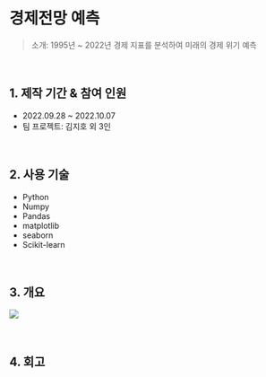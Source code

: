# 경제전망 예측
> 소개: 1995년 ~ 2022년 경제 지표를 분석하여 미래의 경제 위기 예측

</br>

## 1. 제작 기간 & 참여 인원
- 2022.09.28 ~ 2022.10.07
- 팀 프로젝트: 김지호 외 3인

</br>

## 2. 사용 기술
- Python
- Numpy
- Pandas
- matplotlib
- seaborn
- Scikit-learn

</br>

## 3. 개요
![](https://user-images.githubusercontent.com/111859093/219286521-a0bb5da1-dea6-490c-84df-142f218093e4.JPG)

</br>

## 4. 회고
